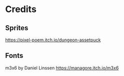 # Credits

## Sprites

https://pixel-poem.itch.io/dungeon-assetpuck

## Fonts

m3x6 by Daniel Linssen
https://managore.itch.io/m3x6
